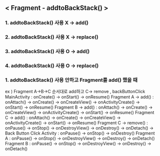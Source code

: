 ## < Fragment - addtoBackStack() >
### 1. addtoBackStack() 사용 X -> add()
### 2. addtoBackStack() 사용 X -> replace()
### 3. addtoBackStack() 사용 O -> add()
### 4. addtoBackStack() 사용 O -> replace()

### 1. addtoBackStack() 사용 안하고 Fragment를 add() 했을 때
ex ) Fragment A->B->C 순서대로 add하고 C-> remove , backButtonClick
MainActivity : onCreate() -> onStart() -> onResume()
Fragment A -> add() : onAttach() -> onCreate() -> onCreateView() -> onActivityCreate() -> onStart() -> onResume()
Fragment B -> add() : onAttach() -> onCreate() -> onCreateView() -> onActivityCreate() -> onStart() -> onResume()
Fragment C -> add() : onAttach() -> onCreate() -> onCreateView() -> onActivityCreate() -> onStart() -> onResume()
Fragment C -> remove() : onPause() -> onStop() -> onDestroyView() -> onDestroy() -> onDetach()
-> Back Button Click
Activity : onPause() -> onStop() -> onDestroy()
Fragment A : onPause() -> onStop() -> onDestroyView() -> onDestroy() -> onDetach()
Fragment B : onPause() -> onStop() -> onDestroyView() -> onDestroy() -> onDetach()
